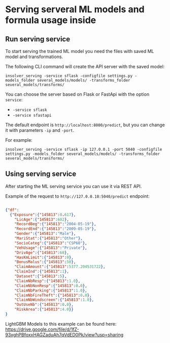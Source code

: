 # Serving serveral ML models and formula usage inside

## Run serving service

To start serving the trained ML model you need the files with saved ML model and transformations.

The following CLI command will create the API server with the saved model:

```shell
insolver_serving -service sflask -configfile settings.py -models_folder several_models/models/ -transforms_folder several_models/transforms/
```

You can choose the server based on Flask or FastApi with the option `service`:
- `-service sflask`
- `-service sfastapi`

The default endpoint is `http://localhost:8000/predict`, but you can change it with parameters `-ip` and `-port`.

For example:
```shell
insolver_serving -service sflask -ip 127.0.0.1 -port 5040 -configfile settings.py -models_folder several_models/models/ -transforms_folder several_models/transforms/
```


## Using serving service

After starting the ML serving service you can use it via REST API.


Example of the request to `http://127.0.0.10:5040/predict` endpoint:
```json

{"df": 
  {"Exposure":{"145813":0.617},
    "LicAge":{"145813":602},
    "RecordBeg":{"145813":"2004-05-19"},
    "RecordEnd":{"145813":"2009-05-19"},
    "Gender":{"145813":"Male"},
    "MariStat":{"145813":"Other"},
    "SocioCateg":{"145813":"CSP60"},
    "VehUsage":{"145813":"Private"},
    "DrivAge":{"145813":68},
    "HasKmLimit":{"145813":0},
    "BonusMalus":{"145813":50},
    "ClaimAmount":{"145813":5377.204531722},
    "ClaimInd":{"145813":1},
    "Dataset":{"145813":5},
    "ClaimNbResp":{"145813":1.0},
    "ClaimNbNonResp":{"145813":0.0},
    "ClaimNbParking":{"145813":1.0},
    "ClaimNbFireTheft":{"145813":0.0},
    "ClaimNbWindscreen":{"145813":1.0},
    "OutUseNb":{"145813":0.0},
    "RiskArea":{"145813":4.0}}
}

```

LightGBM Models to this example can be found here:
https://drive.google.com/file/d/1fZ-93xghPBfoxxHAGZaduAh7qVdED0Pk/view?usp=sharing
